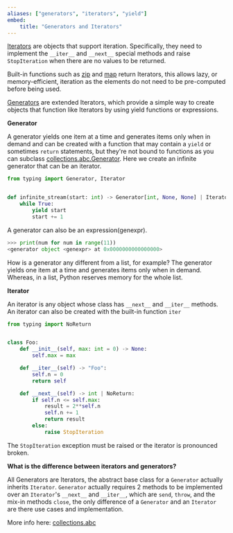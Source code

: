 ```yaml
---
aliases: ["generators", "iterators", "yield"]
embed:
    title: "Generators and Iterators"
---
```


[Iterators](https://docs.python.org/3/glossary.html#term-iterator) are objects that support iteration. Specifically, they need to implement the `__iter__` and `__next__` special methods and raise `StopIteration` when there are no values to be returned.

Built-in functions such as [zip](https://docs.python.org/3/library/functions.html#zip) and [map](https://docs.python.org/3/library/functions.html#map) return Iterators, this allows lazy, or memory-efficient, iteration as the elements do not need to be pre-computed before being used.

[Generators](https://docs.python.org/3/glossary.html#term-generator) are extended Iterators, which provide a simple way to create objects that function like Iterators by using yield functions or expressions.

**Generator**

A generator yields one item at a time and generates items only when in demand and can be created with a function that may contain a `yield` or sometimes `return` statements, but they're not bound to functions as you can subclass [collections.abc.Generator](https://docs.python.org/3/library/collections.abc.html#collections.abc.Generator). Here we create an infinite generator that can be an iterator.
```py
from typing import Generator, Iterator


def infinite_stream(start: int) -> Generator[int, None, None] | Iterator[int]:
    while True:
        yield start
        start += 1
```

A generator can also be an expression(genexpr).

```py
>>> print(num for num in range(11))
<generator object <genexpr> at 0x0000000000000000>
```

How is a generator any different from a list, for example?
The generator yields one item at a time and generates items only when in demand. Whereas, in a list, Python reserves memory for the whole list.

**Iterator**

An iterator is any object whose class has `__next__` and `__iter__` methods. An iterator can also be created with the built-in function `iter`

```py
from typing import NoReturn


class Foo:
    def __init__(self, max: int = 0) -> None:
        self.max = max

    def __iter__(self) -> "Foo":
        self.n = 0
        return self

    def __next__(self) -> int | NoReturn:
        if self.n <= self.max:
            result = 2**self.n
            self.n += 1
            return result
        else:
            raise StopIteration
```
The `StopIteration` exception must be raised or the iterator is pronounced broken.

**What is the difference between iterators and generators?**

All Generators are Iterators, the abstract base class for a `Generator` actually inherits `Iterator`. `Generator` actually requires 2 methods to be implemented over an `Iterator`'s `__next__` and `__iter__`, which are `send`, `throw`, and the mix-in methods `close`, the only difference of a `Generator` and an `Iterator` are there use cases and implementation.

More info here: [collections.abc](https://docs.python.org/3/library/collections.abc.html)
